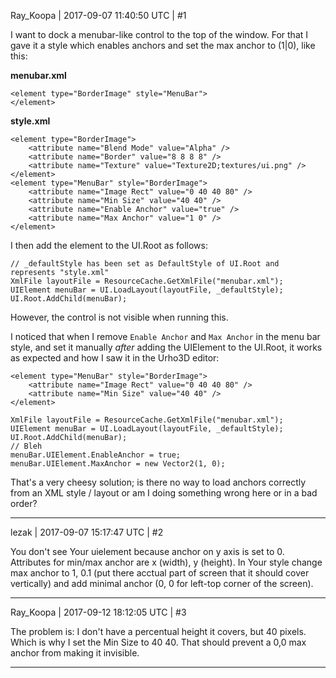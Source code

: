 Ray_Koopa | 2017-09-07 11:40:50 UTC | #1

I want to dock a menubar-like control to the top of the window.
For that I gave it a style which enables anchors and set the max anchor to (1|0), like this:

**menubar.xml**

    <element type="BorderImage" style="MenuBar">
    </element>

**style.xml**

    <element type="BorderImage">
        <attribute name="Blend Mode" value="Alpha" />
        <attribute name="Border" value="8 8 8 8" />
        <attribute name="Texture" value="Texture2D;textures/ui.png" />
    </element>
    <element type="MenuBar" style="BorderImage">
        <attribute name="Image Rect" value="0 40 40 80" />
        <attribute name="Min Size" value="40 40" />
        <attribute name="Enable Anchor" value="true" />
        <attribute name="Max Anchor" value="1 0" />
    </element>

I then add the element to the UI.Root as follows:

    // _defaultStyle has been set as DefaultStyle of UI.Root and represents "style.xml"
    XmlFile layoutFile = ResourceCache.GetXmlFile("menubar.xml");
    UIElement menuBar = UI.LoadLayout(layoutFile, _defaultStyle);
    UI.Root.AddChild(menuBar);

However, the control is not visible when running this.

I noticed that when I remove `Enable Anchor` and `Max Anchor` in the menu bar style, and set it manually _after_ adding the UIElement to the UI.Root, it works as expected and how I saw it in the Urho3D editor:

    <element type="MenuBar" style="BorderImage">
        <attribute name="Image Rect" value="0 40 40 80" />
        <attribute name="Min Size" value="40 40" />
    </element>

    XmlFile layoutFile = ResourceCache.GetXmlFile("menubar.xml");
    UIElement menuBar = UI.LoadLayout(layoutFile, _defaultStyle);
    UI.Root.AddChild(menuBar);
    // Bleh
    menuBar.UIElement.EnableAnchor = true;
    menuBar.UIElement.MaxAnchor = new Vector2(1, 0);

That's a very cheesy solution; is there no way to load anchors correctly from an XML style / layout or am I doing something wrong here or in a bad order?

-------------------------

lezak | 2017-09-07 15:17:47 UTC | #2

You don't see Your uielement because anchor on y axis is set to 0. Attributes for min/max anchor are x (width), y (height). In Your style change max anchor to 1, 0.1 (put there acctual part of screen that it should cover vertically) and add minimal anchor (0, 0 for left-top corner of the screen).

-------------------------

Ray_Koopa | 2017-09-12 18:12:05 UTC | #3

The problem is: I don't have a percentual height it covers, but 40 pixels. Which is why I set the Min Size to 40 40. That should prevent a 0,0 max anchor from making it invisible.

-------------------------

